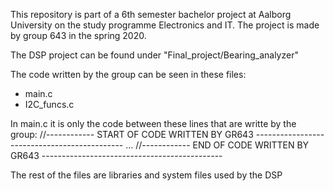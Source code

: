 This repository is part of a 6th semester bachelor project at Aalborg University on the study programme Electronics and IT. The project is made by group 643 in the spring 2020.


The DSP project can be found under "Final_project/Bearing_analyzer"

The code written by the group can be seen in these files:

  * main.c
  * I2C_funcs.c

In main.c it is only the code between these lines that are writte by the group:
//------------	START OF CODE WRITTEN BY GR643	---------------------------------------------
...
//------------	END OF CODE WRITTEN BY GR643	---------------------------------------------

The rest of the files are libraries and system files used by the DSP
